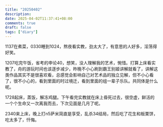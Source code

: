 ```yaml
---
title: "20250402"
description: 
date: 2025-04-02T11:37:41+08:00
comments: true
draft: false
tags: ["diary"]
---
```

1137在煮菜，0330睡到1024，熬夜看实教，劲太大了，有意思的人好多，淫荡得好笑。

1207吃完午饭，省考的申论40，想笑，没人理解我的艺术，惋惜。打算上床看实教了，舟的游玩时间也该逐步减少，昨晚不小心刷到霸王别姬讲解就看了，讲解这类作品其实不是很喜欢看，总感觉会影响自己对艺术品的独立见解，但不小心看了，很不小心的，看到里面的时过境迁，看到里面的组一辈子乐队。共同体是什么呢。

1728起床，蒸饭，解冻鸡腿。下午看完实教就在床上昏死过去，很空虚，鲜活的一个个生命又一次离我而去，下次见面是几月了呢。

2340来上床，晚上打n5萨米简直是享受，乱杀34结局，然后吃了花生和板栗饼，吃太多了，忏悔。